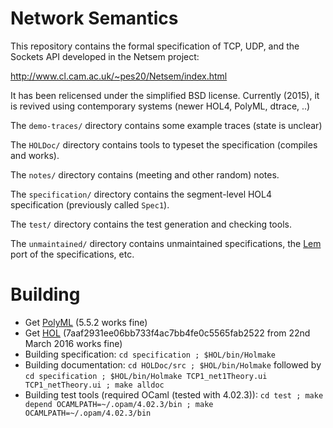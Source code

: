 Network Semantics
======

This repository contains the formal specification of TCP, UDP, and the Sockets API developed in the Netsem project:

http://www.cl.cam.ac.uk/~pes20/Netsem/index.html

It has been relicensed under the simplified BSD license.  Currently (2015), it
is revived using contemporary systems (newer HOL4, PolyML, dtrace, ..)


The `demo-traces/` directory contains some example traces (state is unclear)

The `HOLDoc/` directory contains tools to typeset the specification (compiles and works).

The `notes/` directory contains (meeting and other random) notes.

The `specification/` directory contains the segment-level HOL4 specification (previously called `Spec1`).

The `test/` directory contains the test generation and checking tools.

The `unmaintained/` directory contains unmaintained specifications, the [Lem](https://bitbucket.org/Peter_Sewell/lem/) port of the specifications, etc.

Building
======

- Get [PolyML](http://polyml.org) (5.5.2 works fine)
- Get [HOL](https://hol-theorem-prover.org/) (7aaf2931ee06bb733f4ac7bb4fe0c5565fab2522 from 22nd March 2016 works fine)
- Building specification: `cd specification ; $HOL/bin/Holmake`
- Building documentation: `cd HOLDoc/src ; $HOL/bin/Holmake` followed by `cd specification ; $HOL/bin/Holmake TCP1_net1Theory.ui TCP1_netTheory.ui ; make alldoc`
- Building test tools (required OCaml (tested with 4.02.3)): `cd test ; make depend OCAMLPATH=~/.opam/4.02.3/bin ; make OCAMLPATH=~/.opam/4.02.3/bin`
